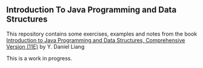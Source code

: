 ## Introduction To Java Programming and Data Structures
This repository contains some exercises, examples and notes from the book  
[Introduction to Java Programming and Data Structures, Comprehensive Version (11E)](https://www.amazon.com/gp/product/1292221879) by Y. Daniel Liang  

This is a work in progress.
